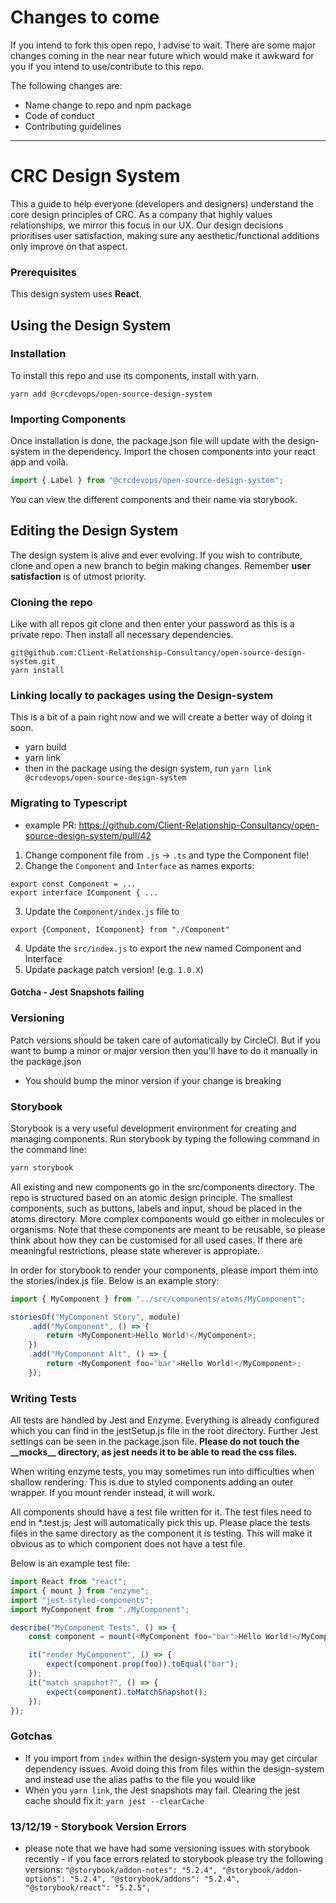 # Changes to come
If you intend to fork this open repo, I advise to wait. There are some major changes coming in the near near future which would make it awkward for you if you intend to use/contribute to this repo.

The following changes are:
- Name change to repo and npm package
- Code of conduct
- Contributing guidelines

---

# CRC Design System

<!-- [![codecov](https://codecov.io/gh/Client-Relationship-Consultancy/design-system/branch/master/graph/badge.svg?token=1SiETTL2PR)](https://codecov.io/gh/Client-Relationship-Consultancy/design-system) [![Build Status](https://travis-ci.com/Client-Relationship-Consultancy/design-system.svg?token=CQ9Zb5xHzheSq3sjrYKj&branch=master)](https://travis-ci.com/Client-Relationship-Consultancy/design-system) [![Codacy Badge](https://api.codacy.com/project/badge/Grade/b221e55a31c348faa09c6740b5ca117b)](https://www.codacy.com?utm_source=github.com&utm_medium=referral&utm_content=Client-Relationship-Consultancy/design-system&utm_campaign=Badge_Grade) ![core size](https://img.shields.io/bundlephobia/min/emotion.svg?label=core%20size) -->

This a guide to help everyone (developers and designers)
understand the core design principles of CRC. As a company that highly values
relationships, we mirror this focus in our UX. Our design decisions
prioritises user satisfaction, making sure any aesthetic/functional additions
only improve on that aspect.

### Prerequisites

This design system uses **React**.

## Using the Design System

### Installation

To install this repo and use its components, install with yarn.

```
yarn add @crcdevops/open-source-design-system
```

### Importing Components

Once installation is done, the package.json file will update with the design-system in the
dependency. Import the chosen components into your react app and voilà.

```javascript
import { Label } from "@crcdevops/open-source-design-system";
```

You can view the different components and their name via storybook.

## Editing the Design System

The design system is alive and ever evolving. If you wish to contribute, clone and open a new branch
to begin making changes. Remember **user satisfaction** is of utmost priority.

### Cloning the repo

Like with all repos git clone and then enter your password as this is a private repo.
Then install all necessary dependencies.

```
git@github.com:Client-Relationship-Consultancy/open-source-design-system.git
yarn install
```

### Linking locally to packages using the Design-system

This is a bit of a pain right now and we will create a better way of doing it soon.

- yarn build
- yarn link
- then in the package using the design system, run `yarn link @crcdevops/open-source-design-system`

### Migrating to Typescript
- example PR: https://github.com/Client-Relationship-Consultancy/open-source-design-system/pull/42
1. Change component file from `.js` -> `.ts` and type the Component file!
2. Change the `Component` and `Interface` as names exports:
```
export const Component = ...
export interface IComponent { ...
```
3. Update the `Component/index.js` file to
```
export {Component, IComponent} from "./Component"
```
4. Update the `src/index.js` to export the new named Component and Interface
5. Update package patch version! (e.g. `1.0.X`)

#### Gotcha - Jest Snapshots failing


### Versioning

Patch versions should be taken care of automatically by CircleCI.
But if you want to bump a minor or major version then you'll have to do it manually in the package.json
  - You should bump the minor version if your change is breaking

### Storybook

Storybook is a very useful development environment for creating and managing components.
Run storybook by typing the following command in the command line:

```javascript
yarn storybook
```

All existing and new components go in the src/components directory.
The repo is structured based on an atomic design principle. The smallest components, such as
buttons, labels and input, shoud be placed in the atoms directory. More complex components would
go either in molecules or organisms. Note that these components are meant to be reusable, so please
think about how they can be customised for all used cases. If there are meaningful restrictions,
please state wherever is appropiate.

In order for storybook to render your components, please import them into the stories/index.js file.
Below is an example story:

```javascript
import { MyComponent } from "../src/components/atoms/MyComponent";

storiesOf("MyComponent Story", module)
    .add("MyComponent", () => {
        return <MyComponent>Hello World!</MyComponent>;
    })
    .add("MyComponent Alt", () => {
        return <MyComponent foo="bar">Hello World!</MyComponent>;
    });
```

### Writing Tests

All tests are handled by Jest and Enzyme. Everything is already configured which you can find in the
jestSetup.js file in the root directory. Further Jest settings can be seen in the package.json file.
**Please do not touch the \_\_mocks\_\_ directory, as jest needs it to be able to read the css files.**

When writing enzyme tests, you may sometimes run into difficulties when shallow rendering.
This is due to styled components adding an outer wrapper. If you mount render instead, it will work.

All components should have a test file written for it. The test files need to end in \*.test.js;
Jest will automatically pick this up. Please place the tests files in the same directory as the component
it is testing. This will make it obvious as to which component does not have a test file.

Below is an example test file:

```javascript
import React from "react";
import { mount } from "enzyme";
import "jest-styled-components";
import MyComponent from "./MyComponent";

describe("MyComponent Tests", () => {
    const component = mount(<MyComponent foo="bar">Hello World!</MyComponent>);

    it("render MyComponent", () => {
        expect(component.prop(foo)).toEqual("bar");
    });
    it("match snapshot?", () => {
        expect(component).toMatchSnapshot();
    });
});
```

### Gotchas

- If you import from `index` within the design-system you may get circular dependency issues. Avoid doing this from files within the design-system and instead use the alias paths to the file you would like
- When you `yarn link`, the Jest snapshots may fail. Clearing the jest cache should fix it: `yarn jest --clearCache`


### 13/12/19 - Storybook Version Errors
- please note that we have had some versioning issues with storybook recently - if you face errors related to storybook please try the following versions:
`
  "@storybook/addon-notes": "5.2.4",
    "@storybook/addon-options": "5.2.4",
    "@storybook/addons": "5.2.4",
    "@storybook/react": "5.2.5",
    `

